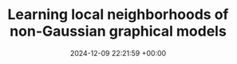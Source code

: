 ---
layout: post
title:  "Learning local neighborhoods of non-Gaussian graphical models"
date:   2024-12-09 22:21:59 +00:00
image: /images/NG_graphical_model10.png #TODO Change!
categories: research
# author: "Sarah Liaw"
authors: "<strong>Sarah Liaw</strong>, Rebecca Morrison, Youssef Marzouk, Ricardo Baptista"
venue: "Accepted at AAAI'25 (main technical track)"
# arxiv: https://arxiv.org/abs/2308.14737
code: https://github.com/sarahliaw/lsing_sw
# website: https://leonidk.github.io/fmb-plus
---